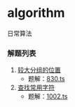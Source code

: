 # algorithm
日常算法

### 解题列表
1. [较大分组的位置](https://leetcode-cn.com/problems/positions-of-large-groups/)
    - 题解：[830.ts](./830.ts)
1. [查找常用字符](https://leetcode-cn.com/problems/find-common-characters/)
    - 题解：[1002.ts](./1002.ts)

